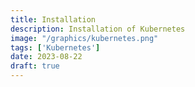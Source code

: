 ```yaml
---
title: Installation
description: Installation of Kubernetes
image: "/graphics/kubernetes.png"
tags: ['Kubernetes']
date: 2023-08-22
draft: true
---
```




